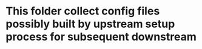 # This folder collect config files possibly built by upstream setup process for subsequent downstream
